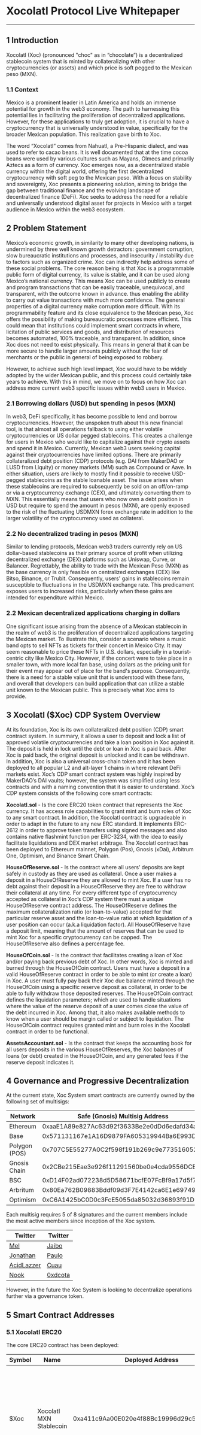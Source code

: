 # Xocolatl Protocol Live Whitepaper

---

## 1 Introduction

Xocolatl (Xoc) (pronounced "choc" as in “chocolate”) is a decentralized stablecoin system that is minted by collateralizing with other cryptocurrencies (or assets) and which price is soft pegged to the Mexican peso (MXN).

### 1.1 Context

<div class="p-h3">

Mexico is a prominent leader in Latin America and holds an immense potential for growth in the web3 economy. The path to harnessing this potential lies in facilitating the proliferation of decentralized applications. However, for these applications to truly get adoption, it is crucial to have a cryptocurrency that is universally understood in value, specifically for the broader Mexican population. This realization gave birth to Xoc.

The word “Xocolatl” comes from Nahuatl, a Pre-Hispanic dialect, and was used to refer to cacao beans. It is well documented that at the time cocoa beans were used by various cultures such as Mayans, Olmecs and primarily Aztecs as a form of currency. Xoc emerges now, as a decentralized stable currency within the digital world, offering the first decentralized cryptocurrency with soft peg to the Mexican peso. With a focus on stability and sovereignty, Xoc presents a pioneering solution, aiming to bridge the gap between traditional finance and the evolving landscape of decentralized finance (DeFi). Xoc seeks to address the need for a reliable and universally understood digital asset for projects in Mexico with a target audience in Mexico within the web3 ecosystem.

</div>

## 2 Problem Statement

Mexico’s economic growth, in similarity to many other developing nations, is undermined by three well known growth detractors: government corruption, slow bureaucratic institutions and processes, and insecurity / instability due to factors such as organized crime. Xoc can indirectly help address some of these social problems. The core reason being is that Xoc is a programmable public form of digital currency, its value is stable, and it can be used along Mexico’s national currency. This means Xoc can be used publicly to create and program transactions that can be easily traceable, unequivocal, and transparent, with the outcome known in advance. thus enabling the ability to carry out value transactions with much more confidence. The general properties of a digital currency make corruption more difficult. With its programmability feature and its close equivalence to the Mexican peso, Xoc offers the possibility of making bureaucratic processes more efficient. This could mean that institutions could implement smart contracts in where, licitation of public services and goods, and distribution of resources becomes automated, 100% traceable, and transparent. In addition, since Xoc does not need to exist physically. This means in general that it can be more secure to handle larger amounts publicly without the fear of merchants or the public in general of being exposed to robbery.

However, to achieve such high level impact, Xoc would have to be widely adopted by the wider Mexican public, and this process could certainly take years to achieve. With this in mind, we move on to focus on how Xoc can address more current web3 specific issues within web3 users in Mexico.

### 2.1 Borrowing dollars (USD) but spending in pesos (MXN)

<div class="p-h3">

In web3, DeFi specifically, it has become possible to lend and borrow cryptocurrencies. However, the unspoken truth about this new financial tool, is that almost all operations fallback to using either volatile cryptocurrencies or US dollar pegged stablecoins. This creates a challenge for users in Mexico who would like to capitalize against their crypto assets and spend it in Mexico. Currently, Mexican web3 users seeking capital against their cryptocurrencies have limited options. There are primarily collateralized debt position (CDP) protocols (e.g. DAI from MakerDAO or LUSD from Liquity) or money markets (MM) such as Compound or Aave. In either situation, users are likely to mostly find it possible to receive USD-pegged stablecoins as the stable loanable asset. The issue arises when these stablecoins are required to subsequently be sold on an off/on-ramp or via a cryptocurrency exchange (CEX), and ultimately converting them to MXN. This essentially means that users who now own a debt position in USD but require to spend the amount in pesos (MXN), are openly exposed to the risk of the fluctuating USDMXN forex exchange rate in addition to the larger volatility of the cryptocurrency used as collateral.

</div>

### 2.2 No decentralized trading in pesos (MXN)

<div class="p-h3">

Similar to lending protocols, Mexican web3 traders currently rely on US dollar-based stablecoins as their primary source of profit when utilizing decentralized exchange (DEX) platforms such as Uniswap, Curve, or Balancer. Regrettably, the ability to trade with the Mexican Peso (MXN) as the base currency is only feasible on centralized exchanges (CEX) like Bitso, Binance, or Trubit. Consequently, users' gains in stablecoins remain susceptible to fluctuations in the USDMXN exchange rate. This predicament exposes users to increased risks, particularly when these gains are intended for expenditure within Mexico.

</div>

### 2.2 Mexican decentralized applications charging in dollars

<div class="p-h3">

One significant issue arising from the absence of a Mexican stablecoin in the realm of web3 is the proliferation of decentralized applications targeting the Mexican market. To illustrate this, consider a scenario where a music band opts to sell NFTs as tickets for their concert in Mexico City. It may seem reasonable to price these NFTs in U.S. dollars, especially in a tourist-centric city like Mexico City. However, if the concert were to take place in a smaller town, with more local fan base, using dollars as the pricing unit for their event may appear out of place for the band's purpose. Consequently, there is a need for a stable value unit that is understood with these fans, and overall that developers can build application that can utilize a stable unit known to the Mexican public. This is precisely what Xoc aims to provide.

</div>

## 3 Xocolatl ($Xoc) CDP System Overview

At its foundation, Xoc is its own collateralized debt position (CDP) smart contract system. In summary, it allows a user to deposit and lock a list of approved volatile cryptocurrencies and take a loan position in Xoc against it. The deposit is held in lock until the debt or loan in Xoc is paid back. After Xoc is paid back, the original deposit is unlocked and it can be withdrawn. In addition, Xoc is also a universal cross-chain token and it has been deployed to all popular L2 and alt-layer 1 chains in where relevant DeFi markets exist. Xoc’s CDP smart contract system was highly inspired by MakerDAO’s DAI vaults; however, the system was simplified using less contracts and with a naming convention that it is easier to understand. Xoc’s CDP system consists of the following core smart contracts:

**Xocolatl.sol** - Is the core ERC20 token contract that represents the Xoc currency. It has access role capabilities to grant mint and burn roles of Xoc to any smart contract. In addition, the Xocolatl contract is upgradeable in order to adapt in the future to any new ERC standard. It implements ERC-2612 in order to approve token transfers using signed messages and also contains native flashmint function per ERC-3234, with the idea to easily facilitate liquidations and DEX market arbitrage. The Xocolatl contract has been deployed to Ethereum mainnet, Polygon (Pos), Gnosis (xDai), Arbitrum One, Optimism, and Binance Smart Chain.

**HouseOfReserve.sol** - Is the contract where all users’ deposits are kept safely in custody as they are used as collateral. Once a user makes a deposit in a HouseOfReserve they are allowed to mint Xoc. If a user has no debt against their deposit in a HouseOfReserve they are free to withdraw their collateral at any time. For every different type of cryptocurrency accepted as collateral in Xoc’s CDP system there must a unique HouseOfReserve contract address. The HouseOfReserve defines the maximum collateralization ratio (or loan-to-value) accepted for that particular reserve asset and the loan-to-value ratio at which liquidation of a user position can occur (a.k.a liquidation factor). All HouseOfReserve have a deposit limit, meaning that the amount of reserves that can be used to mint Xoc for a specific cryptocurrency can be capped. The HouseOfReserve also defines a percentage fee.

**HouseOfCoin.sol** - Is the contract that facilitates creating a loan of Xoc and/or paying back previous debt of Xoc. In other words, Xoc is minted and burned through the HouseOfCoin contract. Users must have a deposit in a valid HouseOfReserve contract in order to be able to mint (or create a loan) in Xoc. A user must fully pay back their Xoc due balance minted through the HouseOfCoin using a specific reserve deposit as collateral, in order to be able to fully withdraw those deposited reserves. The HouseOfCoin contract defines the liquidation parameters; which are used to handle situations where the value of the reserve deposit of a user comes close the value of the debt incurred in Xoc. Among that, it also makes available methods to know when a user should be margin called or subject to liquidation. The HouseOfCoin contract requires granted mint and burn roles in the Xocolatl contract in order to be functional.

**AssetsAccountant.sol** - Is the contract that keeps the accounting book for all users deposits in the various HouseOfReserves, the Xoc balances of loans (or debt) created in the HouseOfCoin, and any generated fees if the reserve deposit indicates it.

## 4 Governance and Progressive Decentralization

At the current state, Xoc System smart contracts are currently owned by the following set of multisigs:

| Network       | Safe (Gnosis) Multisig Address             |
| ------------- | ------------------------------------------ |
| Ethereum      | 0xaaE1A89e827Ac63d92f3633Be2e0dDd6edafd34a |
| Base          | 0x571131167e1A16D9879FA605319944Ba6E993Dd7 |
| Polygon (POS) | 0x707C5E55277A0C2f598f191b269c9e773516052A |
| Gnosis Chain  | 0x2CBe215Eae3e926f11291560be0e4cda9556DCBb |
| BSC           | 0xD14F02ad072238d5D58671bcfE07FcBf9a17d5f7 |
| Arbritum      | 0x80Ea762B09883Bddf09d3F7E4142ca6E1e697490 |
| Optimism      | 0xC6A1425bC0D0c3FcE5055da85032d36893f91D03 |

Each multisig requires 5 of 8 signatures and the current members include the most active members since inception of the Xoc system.

| Twitter                                      | Twitter                                  |
| -------------------------------------------- | ---------------------------------------- |
| [Mel](https://twitter.com/0xAMC)             | [Jaibo](https://twitter.com/iafhurtado)  |
| [Jonathan](https://twitter.com/curto_05)     | [Paulo](https://twitter.com/mexican_btc) |
| [AcidLazzer](https://twitter.com/acidlazzer) | [Cuau](https://twitter.com/0xcuau)       |
| [Nook](https://twitter.com/0xnook)           | [0xdcota](https://twitter.com/0xdcota)   |

However, in the future the Xoc System is looking to decentralize operations further via a governance token.

## 5 Smart Contract Addresses

### 5.1 Xocolatl ERC20

<div class="p-h3">

The core ERC20 contract has been deployed:

</div>

| Symbol | Name                    | Deployed Address                           | Chains                                                                                                    |
| ------ | ----------------------- | ------------------------------------------ | --------------------------------------------------------------------------------------------------------- |
| $Xoc   | Xocolatl MXN Stablecoin | 0xa411c9Aa00E020e4f88Bc19996d29c5B7ADB4ACf | Ethereum, Base, Polygon (POS), Binance Smart Chain (BSC), Gnosis Chain, Arbitrum, Optimism, Polygon zkEVM |

### 5.2 Reserves and Minting

The following list of cryptocurrencies (tokens) can be used as collateral to mint $Xoc in the following applicable chains. It includes generally accepted bluechip tokens, and the most popular liquid staking tokens (LSTs).

This list may increase in the future via multisig consensus and / or by an established governance body in the future.

#### 5.2.1 Polygon (PoS)

| Token Address                              | Token  | Max Loan To Value (LTV) | Reserve Deposit Limit | House of Reserve Address                                                                                                 |
| ------------------------------------------ | ------ | ----------------------- | --------------------- | ------------------------------------------------------------------------------------------------------------------------ |
| 0x7ceb23fd6bc0add59e62ac25578270cff1b9f619 | WETH   | 85%                     | 100                   | [0xd411BE9A105Ea7701FabBe58C2834b7033EBC203](https://polygonscan.com/address/0xd411BE9A105Ea7701FabBe58C2834b7033EBC203) |
| 0x1bfd67037b42cf73acf2047067bd4f2c47d9bfd6 | WBTC   | 70%                     | 10                    | [0x983A0eC44bf1BB11592a8bD5F91f05adE4F44D81](https://polygonscan.com/address/0x983A0eC44bf1BB11592a8bD5F91f05adE4F44D81) |
| 0x1bfd67037b42cf73acf2047067bd4f2c47d9bfd6 | WMATIC | 70%                     | 10                    | [0xdB9Dd25660240415d95144C6CE4f21f00Edf8168](https://polygonscan.com/address/0xdB9Dd25660240415d95144C6CE4f21f00Edf8168) |
| 0x03b54a6e9a984069379fae1a4fc4dbae93b3bccd | WSTETH | 70%                     | 10000                 | [0x28C7DF27e5bC7Cb004c8D4bb2C2D91f246D0A2C9](https://polygonscan.com/address/0x28C7DF27e5bC7Cb004c8D4bb2C2D91f246D0A2C9) |
| 0xfa68fb4628dff1028cfec22b4162fccd0d45efb6 | MATICX | 60%                     | 50000                 | [0x102dda5f4621a08dafD327f29f9c815f851846dC](https://polygonscan.com/address/0x102dda5f4621a08dafD327f29f9c815f851846dC) |

<div class="p-h3">

**House Of Coin**: [0x7ed1acd46de3a4e63f2d3b0f4fb5532e113a520b](https://polygonscan.com/address/0x7ed1acd46de3a4e63f2d3b0f4fb5532e113a520b)

</div>

#### 5.2.2 Binance Smart Chain

| Token Address                              | Token | Max Loan To Value (LTV) | Reserve Deposit Limit | House of Reserve Address                                                                                             |
| ------------------------------------------ | ----- | ----------------------- | --------------------- | -------------------------------------------------------------------------------------------------------------------- |
| 0x2170ed0880ac9a755fd29b2688956bd959f933f8 | WETH  | 85%                     | 100                   | [0xd411BE9A105Ea7701FabBe58C2834b7033EBC203](https://bscscan.com/address/0xd411BE9A105Ea7701FabBe58C2834b7033EBC203) |
| 0xbb4cdb9cbd36b01bd1cbaebf2de08d9173bc095c | WBNB  | 70%                     | 100                   | [0x070ccE6887E70b75015F948b12601D1E759D2024](https://bscscan.com/address/0x070ccE6887E70b75015F948b12601D1E759D2024) |

<div class="p-h3">

**House Of Coin**: [0x7ed1acd46de3a4e63f2d3b0f4fb5532e113a520b](https://bscscan.com/address/0x7ed1acd46de3a4e63f2d3b0f4fb5532e113a520b)

</div>

### 5.3 UniswapV3 Tokenized Liquidity Provision contract

| Symbol       | Name              | Deployed Address                           | Chains  |
| ------------ | ----------------- | ------------------------------------------ | ------- |
| $Lp-USDC-XOC | LpToken: USDC-XOC | 0xD6DaB267b7C23EdB2ed5605d9f3f37420e88e291 | Base    |
| $Lp-USDC-XOC | LpToken: USDC-XOC | 0xF9ed5514035e94b6ff89BFE1218c21a643D29b49 | Polygon |

## 6 Code Audits

The first iteration of the Xoc system was audited by Cyberscope December 2022. The audit was possible thanks to a grant from Polygon and contribution from LaDAO’s early members. The full report is available [here](https://github.com/La-DAO/xocolatl-contracts/tree/main/audits/cyberscope).

There has been further updates to the Xoc system smart contracts since the audit with Cyberscope that still require an audit and were not reviewed by the Cyberscope audit.

## 7 Risk and Disclaimers

The Xoc system is an Open Source software and using it is at the sole risk of the user. All persons, entities, agents, and volunteers involved in the creation of the open source software, including the Xoc smart contracts and any further related contracts to Xocolatl, Xoc, or the Xoc system, do not represent, warrant and expressly disclaim any representation or warranty of the open source code. La DAOs volunteers or any related entity or agents do not represent or warrant that the service and any related information are accurate, complete, reliable, current or error-free.

By utilizing Xocoltatl, the Xoc system, or any related smart contracts, you represent that you understand the inherent risks associated with cryptographic systems; and warrant that you have an understanding of the usage, intricacies, and difficulties of using native cryptographic tokens, such as Ether (ETH), Bitcoin (BTC), smart contract based-tokens such as those that follow the [Ethereum Token Standard](https://github.com/ethereum/EIPs/issues/20), and blockchain-based software systems. In general, the underlying software for blockchain networks is open source such that anyone can use, copy, modify, and distribute it.

The Xoc System and Software, could be impacted by one or more regulatory inquiries or regulatory action, which could impede or limit the ability of La DAO’s volunteers to continue to develop, or which could impede or limit your ability to access or use Xoc, including access to your funds.
